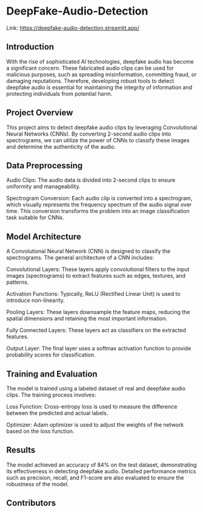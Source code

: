 # DeepFake-Audio-Detection

Link: https://deepfake-audio-detection.streamlit.app/

## Introduction

With the rise of sophisticated AI technologies, deepfake audio has become a significant concern. These fabricated audio clips can be used for malicious purposes, such as spreading misinformation, committing fraud, or damaging reputations. Therefore, developing robust tools to detect deepfake audio is essential for maintaining the integrity of information and protecting individuals from potential harm.

## Project Overview

This project aims to detect deepfake audio clips by leveraging Convolutional Neural Networks (CNNs). By converting 2-second audio clips into spectrograms, we can utilize the power of CNNs to classify these images and determine the authenticity of the audio.

## Data Preprocessing

Audio Clips: The audio data is divided into 2-second clips to ensure uniformity and manageability.

Spectrogram Conversion: Each audio clip is converted into a spectrogram, which visually represents the frequency spectrum of the audio signal over time. This conversion transforms the problem into an image classification task suitable for CNNs.

## Model Architecture

A Convolutional Neural Network (CNN) is designed to classify the spectrograms. The general architecture of a CNN includes:

Convolutional Layers: These layers apply convolutional filters to the input images (spectrograms) to extract features such as edges, textures, and patterns.

Activation Functions: Typically, ReLU (Rectified Linear Unit) is used to introduce non-linearity.

Pooling Layers: These layers downsample the feature maps, reducing the spatial dimensions and retaining the most important information.

Fully Connected Layers: These layers act as classifiers on the extracted features.

Output Layer: The final layer uses a softmax activation function to provide probability scores for classification.

## Training and Evaluation

The model is trained using a labeled dataset of real and deepfake audio clips. The training process involves:

Loss Function: Cross-entropy loss is used to measure the difference between the predicted and actual labels.

Optimizer: Adam optimizer is used to adjust the weights of the network based on the loss function.

## Results

The model achieved an accuracy of 84% on the test dataset, demonstrating its effectiveness in detecting deepfake audio. Detailed performance metrics such as precision, recall, and F1-score are also evaluated to ensure the robustness of the model.

## Contributors
